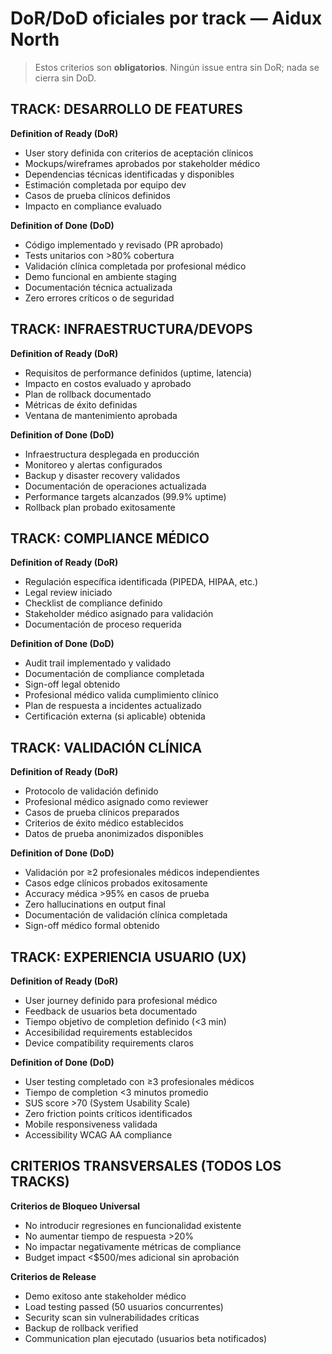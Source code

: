 # DoR/DoD oficiales por track — Aidux North

> Estos criterios son **obligatorios**. Ningún issue entra sin DoR; nada se cierra sin DoD.

## TRACK: DESARROLLO DE FEATURES
**Definition of Ready (DoR)**
- User story definida con criterios de aceptación clínicos
- Mockups/wireframes aprobados por stakeholder médico
- Dependencias técnicas identificadas y disponibles
- Estimación completada por equipo dev
- Casos de prueba clínicos definidos
- Impacto en compliance evaluado

**Definition of Done (DoD)**
- Código implementado y revisado (PR aprobado)
- Tests unitarios con >80% cobertura
- Validación clínica completada por profesional médico
- Demo funcional en ambiente staging
- Documentación técnica actualizada
- Zero errores críticos o de seguridad

## TRACK: INFRAESTRUCTURA/DEVOPS
**Definition of Ready (DoR)**
- Requisitos de performance definidos (uptime, latencia)
- Impacto en costos evaluado y aprobado
- Plan de rollback documentado
- Métricas de éxito definidas
- Ventana de mantenimiento aprobada

**Definition of Done (DoD)**
- Infraestructura desplegada en producción
- Monitoreo y alertas configurados
- Backup y disaster recovery validados
- Documentación de operaciones actualizada
- Performance targets alcanzados (99.9% uptime)
- Rollback plan probado exitosamente

## TRACK: COMPLIANCE MÉDICO
**Definition of Ready (DoR)**
- Regulación específica identificada (PIPEDA, HIPAA, etc.)
- Legal review iniciado
- Checklist de compliance definido
- Stakeholder médico asignado para validación
- Documentación de proceso requerida

**Definition of Done (DoD)**
- Audit trail implementado y validado
- Documentación de compliance completada
- Sign-off legal obtenido
- Profesional médico valida cumplimiento clínico
- Plan de respuesta a incidentes actualizado
- Certificación externa (si aplicable) obtenida

## TRACK: VALIDACIÓN CLÍNICA
**Definition of Ready (DoR)**
- Protocolo de validación definido
- Profesional médico asignado como reviewer
- Casos de prueba clínicos preparados
- Criterios de éxito médico establecidos
- Datos de prueba anonimizados disponibles

**Definition of Done (DoD)**
- Validación por ≥2 profesionales médicos independientes
- Casos edge clínicos probados exitosamente
- Accuracy médica >95% en casos de prueba
- Zero hallucinations en output final
- Documentación de validación clínica completada
- Sign-off médico formal obtenido

## TRACK: EXPERIENCIA USUARIO (UX)
**Definition of Ready (DoR)**
- User journey definido para profesional médico
- Feedback de usuarios beta documentado
- Tiempo objetivo de completion definido (<3 min)
- Accesibilidad requirements establecidos
- Device compatibility requirements claros

**Definition of Done (DoD)**
- User testing completado con ≥3 profesionales médicos
- Tiempo de completion <3 minutos promedio
- SUS score >70 (System Usability Scale)
- Zero friction points críticos identificados
- Mobile responsiveness validada
- Accessibility WCAG AA compliance

## CRITERIOS TRANSVERSALES (TODOS LOS TRACKS)
**Criterios de Bloqueo Universal**
- No introducir regresiones en funcionalidad existente
- No aumentar tiempo de respuesta >20%
- No impactar negativamente métricas de compliance
- Budget impact <$500/mes adicional sin aprobación

**Criterios de Release**
- Demo exitoso ante stakeholder médico
- Load testing passed (50 usuarios concurrentes)
- Security scan sin vulnerabilidades críticas
- Backup de rollback verified
- Communication plan ejecutado (usuarios beta notificados)
